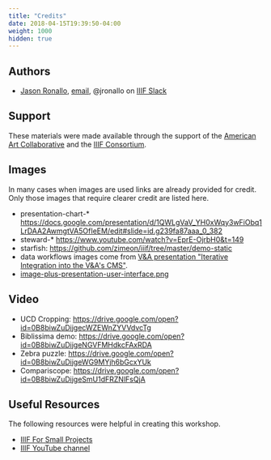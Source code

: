 ```yaml
---
title: "Credits"
date: 2018-04-15T19:39:50-04:00
weight: 1000
hidden: true
---
```


## Authors

- [Jason Ronallo](http://ronallo.com), [email](mailto:jronallo@gmail.com), @jronallo on [IIIF Slack](http://bit.ly/iiif-slack)

<!-- #todo:250 clean up credits page -->

## Support

These materials were made available through the support of the [American Art Collaborative](http://americanartcollaborative.org/) and the [IIIF Consortium](http://iiif.io/community/consortium/).

## Images

In many cases when images are used links are already provided for credit. Only those images that require clearer credit are listed here.

- presentation-chart-* https://docs.google.com/presentation/d/1QWLgVaV_YH0xWqy3wFiObq1LrDAA2AwmgtVA5OfIeEM/edit#slide=id.g239fa87aaa_0_382
- steward-* https://www.youtube.com/watch?v=EprE-OjrbH0&t=149
- starfish: https://github.com/zimeon/iiif/tree/master/demo-static
- data workflows images come from [V&A presentation "Iterative Integration into the V&A's CMS"](https://drive.google.com/open?id=1b14kDvovqh3Wtm3OWSAfk0EFv9euzEP945lZ07Ug2ew).
- [image-plus-presentation-user-interface.png](https://www.slideshare.net/Cogapp/everything-you-ever-wanted-to-know-about-iiif-but-were-too-afraid-to-ask/29)

## Video

- UCD Cropping: https://drive.google.com/open?id=0B8biwZuDijgecWZEWnZYVVdvcTg
- Biblissima demo: https://drive.google.com/open?id=0B8biwZuDijgeNGVFMHdkcFAxRDA
- Zebra puzzle: https://drive.google.com/open?id=0B8biwZuDijgeWG9MYjh6bGcxYUk
- Compariscope: https://drive.google.com/open?id=0B8biwZuDijgeSmU1dFRZNlFsQjA

## Useful Resources

The following resources were helpful in creating this workshop.

- [IIIF For Small Projects](https://www.slideshare.net/workergnome/iiif-for-small-projects)
- [IIIF YouTube channel](http://www.youtube.com/channel/UClcQIkLdYra7ZnOmMJnC5OA)


<!-- #backlog:50 add the IIIF youtube channel? -->
